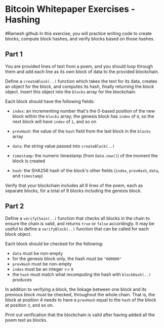 # Bitcoin Whitepaper Exercises - Hashing
#Ramesh github
In this exercise, you will practice writing code to create blocks, compute block hashes, and verify blocks based on those hashes.

## Part 1

You are provided lines of text from a poem, and you should loop through them and add each line as its own block of data to the provided blockchain.

Define a `createBlock(..)` function which takes the text for its data, creates an object for the block, and computes its hash, finally returning the block object. Insert this object into the `blocks` array for the blockchain.

Each block should have the following fields:

* `index`: an incrementing number that's the 0-based position of the new block within the `blocks` array; the genesis block has `index` of `0`, so the next block will have `index` of `1`, and so on

* `prevHash`: the value of the `hash` field from the last block in the `blocks` array

* `data`: the string value passed into `createBlock(..)`

* `timestamp`: the numeric timestamp (from `Date.now()`) of the moment the block is created

* `hash`: the SHA256 hash of the block's other fields (`index`, `prevHash`, `data`, and `timestamp`)

Verify that your blockchain includes all 8 lines of the poem, each as separate blocks, for a total of 9 blocks including the genesis block.

## Part 2

Define a `verifyChain(..)` function that checks all blocks in the chain to ensure the chain is valid, and returns `true` or `false` accordingly. It may be useful to define a `verifyBlock(..)` function that can be called for each block object.

Each block should be checked for the following:

* `data` must be non-empty
* for the genesis block only, the hash must be `"000000"`
* `prevHash` must be non-empty
* `index` must be an integer >= `0`
* the `hash` must match what recomputing the hash with `blockHash(..)` produces

In addition to verifying a block, the linkage between one block and its previous block must be checked, throughout the whole chain. That is, the block at position 4 needs to have a `prevHash` equal to the `hash` of the block at position `3`, and so on.

Print out verification that the blockchain is valid after having added all the poem text as blocks.
